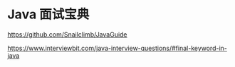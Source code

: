 
# Java 面试宝典
https://github.com/Snailclimb/JavaGuide


https://www.interviewbit.com/java-interview-questions/#final-keyword-in-java
